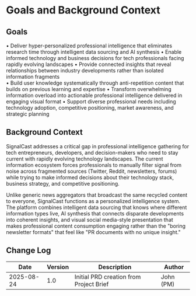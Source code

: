 # Goals and Background Context

## Goals
• Deliver hyper-personalized professional intelligence that eliminates research time through intelligent data sourcing and AI synthesis
• Enable informed technology and business decisions for tech professionals facing rapidly evolving landscapes
• Provide connected insights that reveal relationships between industry developments rather than isolated information fragments  
• Build user knowledge systematically through anti-repetition content that builds on previous learning and expertise
• Transform overwhelming information overload into actionable professional intelligence delivered in engaging visual format
• Support diverse professional needs including technology adoption, competitive positioning, market awareness, and strategic planning

## Background Context

SignalCast addresses a critical gap in professional intelligence gathering for tech entrepreneurs, developers, and decision-makers who need to stay current with rapidly evolving technology landscapes. The current information ecosystem forces professionals to manually filter signal from noise across fragmented sources (Twitter, Reddit, newsletters, forums) while trying to make informed decisions about their technology stack, business strategy, and competitive positioning.

Unlike generic news aggregators that broadcast the same recycled content to everyone, SignalCast functions as a personalized intelligence system. The platform combines intelligent data sourcing that knows where different information types live, AI synthesis that connects disparate developments into coherent insights, and visual social media-style presentation that makes professional content consumption engaging rather than the "boring newsletter formats" that feel like "PR documents with no unique insight."

## Change Log
| Date | Version | Description | Author |
|------|---------|-------------|---------|
| 2025-08-24 | 1.0 | Initial PRD creation from Project Brief | John (PM) |
